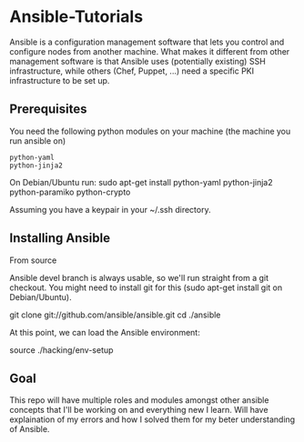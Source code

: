 # Ansible-Tutorials

Ansible is a configuration management software that lets you control and configure nodes from another machine.
What makes it different from other management software is that Ansible uses (potentially existing) SSH infrastructure,
while others (Chef, Puppet, ...) need a specific PKI infrastructure to be set up.

## Prerequisites
You need the following python modules on your machine (the machine you run ansible on)

    python-yaml
    python-jinja2

On Debian/Ubuntu run: sudo apt-get install python-yaml python-jinja2 python-paramiko python-crypto

Assuming you have a keypair in your ~/.ssh directory.

## Installing Ansible
From source

Ansible devel branch is always usable, so we'll run straight from a git checkout. 
You might need to install git for this (sudo apt-get install git on Debian/Ubuntu).

git clone git://github.com/ansible/ansible.git
cd ./ansible

At this point, we can load the Ansible environment:

source ./hacking/env-setup

## Goal
This repo will have multiple roles and modules amongst other ansible concepts that I'll be working on and everything
new I learn. Will have explaination of my errors and how I solved them for my beter understanding of Ansible.  
